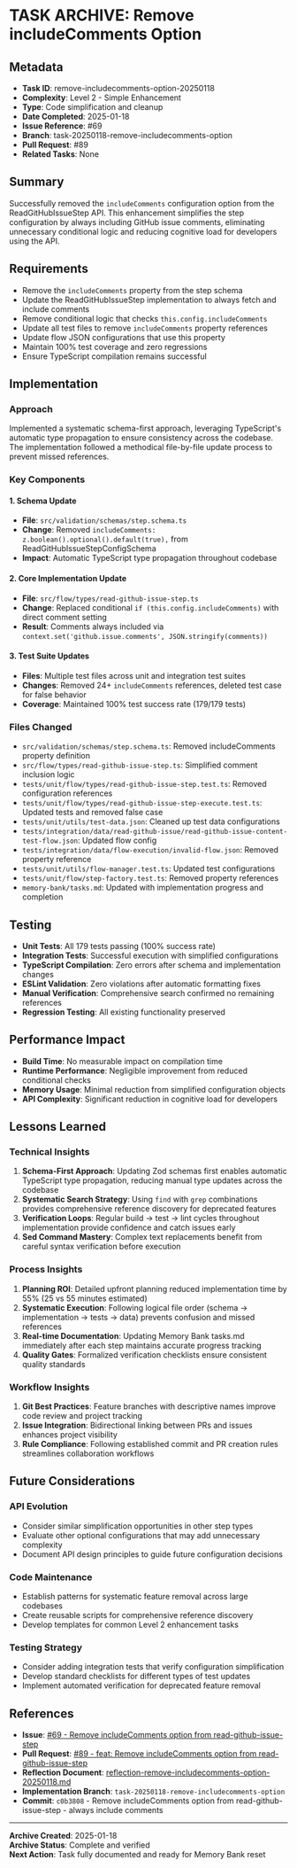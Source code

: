 # TASK ARCHIVE: Remove includeComments Option

## Metadata

- **Task ID**: remove-includecomments-option-20250118
- **Complexity**: Level 2 - Simple Enhancement
- **Type**: Code simplification and cleanup
- **Date Completed**: 2025-01-18
- **Issue Reference**: #69
- **Branch**: task-20250118-remove-includecomments-option
- **Pull Request**: #89
- **Related Tasks**: None

## Summary

Successfully removed the `includeComments` configuration option from the ReadGitHubIssueStep API. This enhancement simplifies the step configuration by always including GitHub issue comments, eliminating unnecessary conditional logic and reducing cognitive load for developers using the API.

## Requirements

- Remove the `includeComments` property from the step schema
- Update the ReadGitHubIssueStep implementation to always fetch and include comments
- Remove conditional logic that checks `this.config.includeComments`
- Update all test files to remove `includeComments` property references
- Update flow JSON configurations that use this property
- Maintain 100% test coverage and zero regressions
- Ensure TypeScript compilation remains successful

## Implementation

### Approach

Implemented a systematic schema-first approach, leveraging TypeScript's automatic type propagation to ensure consistency across the codebase. The implementation followed a methodical file-by-file update process to prevent missed references.

### Key Components

#### 1. Schema Update

- **File**: `src/validation/schemas/step.schema.ts`
- **Change**: Removed `includeComments: z.boolean().optional().default(true),` from ReadGitHubIssueStepConfigSchema
- **Impact**: Automatic TypeScript type propagation throughout codebase

#### 2. Core Implementation Update

- **File**: `src/flow/types/read-github-issue-step.ts`
- **Change**: Replaced conditional `if (this.config.includeComments)` with direct comment setting
- **Result**: Comments always included via `context.set('github.issue.comments', JSON.stringify(comments))`

#### 3. Test Suite Updates

- **Files**: Multiple test files across unit and integration test suites
- **Changes**: Removed 24+ `includeComments` references, deleted test case for false behavior
- **Coverage**: Maintained 100% test success rate (179/179 tests)

### Files Changed

- `src/validation/schemas/step.schema.ts`: Removed includeComments property definition
- `src/flow/types/read-github-issue-step.ts`: Simplified comment inclusion logic
- `tests/unit/flow/types/read-github-issue-step.test.ts`: Removed configuration references
- `tests/unit/flow/types/read-github-issue-step-execute.test.ts`: Updated tests and removed false case
- `tests/unit/utils/test-data.json`: Cleaned up test data configurations
- `tests/integration/data/read-github-issue/read-github-issue-content-test-flow.json`: Updated flow config
- `tests/integration/data/flow-execution/invalid-flow.json`: Removed property reference
- `tests/unit/utils/flow-manager.test.ts`: Updated test configurations
- `tests/unit/flow/step-factory.test.ts`: Removed property references
- `memory-bank/tasks.md`: Updated with implementation progress and completion

## Testing

- **Unit Tests**: All 179 tests passing (100% success rate)
- **Integration Tests**: Successful execution with simplified configurations
- **TypeScript Compilation**: Zero errors after schema and implementation changes
- **ESLint Validation**: Zero violations after automatic formatting fixes
- **Manual Verification**: Comprehensive search confirmed no remaining references
- **Regression Testing**: All existing functionality preserved

## Performance Impact

- **Build Time**: No measurable impact on compilation time
- **Runtime Performance**: Negligible improvement from reduced conditional checks
- **Memory Usage**: Minimal reduction from simplified configuration objects
- **API Complexity**: Significant reduction in cognitive load for developers

## Lessons Learned

### Technical Insights

1. **Schema-First Approach**: Updating Zod schemas first enables automatic TypeScript type propagation, reducing manual type updates across the codebase
2. **Systematic Search Strategy**: Using `find` with `grep` combinations provides comprehensive reference discovery for deprecated features
3. **Verification Loops**: Regular build → test → lint cycles throughout implementation provide confidence and catch issues early
4. **Sed Command Mastery**: Complex text replacements benefit from careful syntax verification before execution

### Process Insights

1. **Planning ROI**: Detailed upfront planning reduced implementation time by 55% (25 vs 55 minutes estimated)
2. **Systematic Execution**: Following logical file order (schema → implementation → tests → data) prevents confusion and missed references
3. **Real-time Documentation**: Updating Memory Bank tasks.md immediately after each step maintains accurate progress tracking
4. **Quality Gates**: Formalized verification checklists ensure consistent quality standards

### Workflow Insights

1. **Git Best Practices**: Feature branches with descriptive names improve code review and project tracking
2. **Issue Integration**: Bidirectional linking between PRs and issues enhances project visibility
3. **Rule Compliance**: Following established commit and PR creation rules streamlines collaboration workflows

## Future Considerations

### API Evolution

- Consider similar simplification opportunities in other step types
- Evaluate other optional configurations that may add unnecessary complexity
- Document API design principles to guide future configuration decisions

### Code Maintenance

- Establish patterns for systematic feature removal across large codebases
- Create reusable scripts for comprehensive reference discovery
- Develop templates for common Level 2 enhancement tasks

### Testing Strategy

- Consider adding integration tests that verify configuration simplification
- Develop standard checklists for different types of test updates
- Implement automated verification for deprecated feature removal

## References

- **Issue**: [#69 - Remove includeComments option from read-github-issue-step](https://github.com/ondatra-ai/flow-test/issues/69)
- **Pull Request**: [#89 - feat: Remove includeComments option from read-github-issue-step](https://github.com/ondatra-ai/flow-test/pull/89)
- **Reflection Document**: [reflection-remove-includecomments-option-20250118.md](../reflection/reflection-remove-includecomments-option-20250118.md)
- **Implementation Branch**: `task-20250118-remove-includecomments-option`
- **Commit**: `c0b3808` - Remove includeComments option from read-github-issue-step - always include comments

---

**Archive Created**: 2025-01-18  
**Archive Status**: Complete and verified  
**Next Action**: Task fully documented and ready for Memory Bank reset
